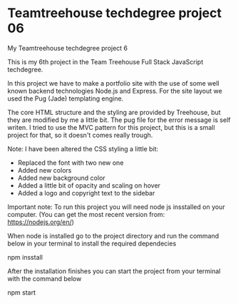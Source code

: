 # Teamtreehouse techdegree project 06
My Teamtreehouse techdegree project 6

This is my 6th project in the Team Treehouse Full Stack JavaScript techdegree.

In this project we have to make a portfolio site with the use of some well known backend technologies Node.js and Express. For the site layout we used the Pug (Jade) templating engine.

The core HTML structure and the styling are provided by Treehouse, but they are modified by me a little bit.
The pug file for the error message is self writen. I tried to use the MVC pattern for this project, but this is a small project for that, so it doesn't comes really trough.

Note: I have been altered the CSS styling a little bit:

 - Replaced the font with two new one
 - Added new colors
 - Added new background color
 - Added a little bit of opacity and scaling on hover
 - Added a logo and copyright text to the sidebar

Important note: To run this project you will need node js insstalled on your computer.
(You can get the most recent version from: https://nodejs.org/en/)

When node is installed go to the project directory and run the command below in your terminal to install the required dependecies
  
  npm insstall
  
After the installation finishes you can start the project from your terminal with the command below
  
  npm start